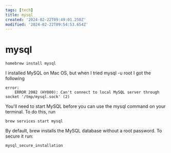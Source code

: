 ```yaml
---
tags: [tech]
title: mysql
created: '2024-02-22T09:49:01.250Z'
modified: '2024-02-22T09:54:53.654Z'
---
```


# mysql

```shell
homebrew install mysql
```

I installed MySQL on Mac OS, but when I tried mysql -u root I got the following 

```
error:
	ERROR 2002 (HY000): Can't connect to local MySQL server through socket '/tmp/mysql.sock' (2)
```

  You'll need to start MySQL before you can use the mysql command on your terminal. To do this, run 

```
brew services start mysql
```

   By default, brew installs the MySQL database without a root password. To secure it run: 
   
```
mysql_secure_installation
```

